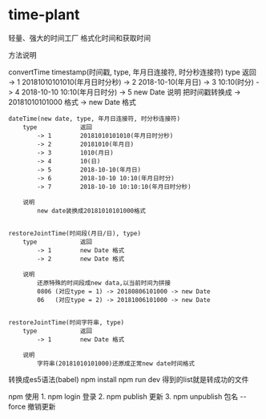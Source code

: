 # time-plant
轻量、强大的时间工厂
格式化时间和获取时间


方法说明

convertTime
    timestamp(时间戳, type, 年月日连接符, 时分秒连接符)
        type            返回
            -> 1        20181010101010(年月日时分秒)
            -> 2        2018-10-10(年月日)
            -> 3        10:10(时分)
            -> 4        2018-10-10 10:10(年月日时分)
            -> 5        new Date
        说明
            把时间戳转换成  -> 20181010101000 格式 
                            -> new Date 格式


    dateTime(new date, type, 年月日连接符, 时分秒连接符)
        type            返回
            -> 1        20181010101010(年月日时分秒)
            -> 2        20181010(年月日)
            -> 3        1010(月日)
            -> 4        10(日)
            -> 5        2018-10-10(年月日)
            -> 6        2018-10-10 10:10(年月日时分)
            -> 7        2018-10-10 10:10:10(年月日时分秒)
    
        说明
            new date装换成20181010101000格式
    

    restoreJointTime(时间段(月日/日), type)
        type            返回
            -> 1        new Date 格式
            -> 2        new Date 格式
    
        说明
            还原特殊的时间段成new data,以当前时间为拼接
            0806 (对应type = 1) -> 20180806101000 -> new Date 
            06   (对应type = 2) -> 20181006101000 -> new Date


    restoreJointTime(时间字符串, type)
        type            返回
            -> 1        new Date 格式
    
        说明
            字符串(20181010101000)还原成正常new date时间格式


转换成es5语法(babel)
    npm install
    npm run dev
    得到的list就是转成功的文件


npm 使用
    1. npm login      登录
    2. npm publish    更新
    3. npm unpublish 包名 --force   撤销更新